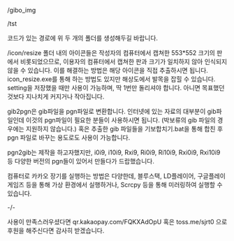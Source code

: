 /gibo_img

/tst

코드가 있는 경로에 위 두 개의 폴더를 생성해두길 바랍니다.

/icon/resize 폴더 내의 아이콘들은 작성자의 컴퓨터에서 캡쳐한 553*552 크기의 판에서 비롯되었으므로, 이용자의 컴퓨터에서 캡쳐한 판과 크기가 일치하지 않아 인식되지 않을 수 있습니다. 이를 해결하는 방법은 해당 아이콘을 직접 추출하시면 됩니다. 
icon_resize.exe를 통해 하는 방법도 있지만 해상도에서 발목을 잡힐 수 있습니다. setting을 저장했을 때만 사용이 가능하며, 딱 1번만 돌리셔야 합니다. 아니면 목표했던 것보다 지나치게 커지거나 작아집니다.

gib2pgn은 gib파일을 pgn파일로 변환합니다. 인터넷에 있는 자료의 대부분이 gib파일인데 이것의 pgn파일이 필요한 분들이 사용하시면 됩니다. (박보류의 gib 파일의 경우에는 지원하지 않습니다.) 혹은 추출한 gib 파일들을 기보합치기.bat을 통해 합친 후 pgn 파일로 바꾸는 용도로도 사용이 가능합니다.

pgn2gib는 제작을 하고자했지만, i0i9, i10i9, Rxi9, Ri0i9, Ri10i9, Rxi0i9, Rxi10i9 등 다양한 버전의 pgn들이 있어서 만들다가 드랍했습니다.

컴퓨터로 카카오 장기를 실행하는 방법은 다양한데, 블루스택, LD플레이어, 구글플레이게임즈 등을 통해 가상 환경에서 실행하거나, Scrcpy 등을 통해 미러링하여 실행할 수 있습니다.

-/-

사용이 만족스러우셨다면 qr.kakaopay.com/FQKXAdOpU 혹은 toss.me/sjrt0 으로 후원을 해주신다면 감사히 받겠습니다.
